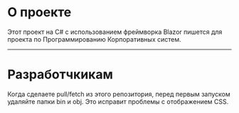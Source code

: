 # О проекте

Этот проект на С# c использованием фреймворка Blazor пишется для проекта по Программированию Корпоративных систем.

---

# Разработчкикам

Когда сделаете pull/fetch из этого репозитория, перед первым запуском удаляйте папки bin и obj. Это исправит проблемы с отображением CSS.